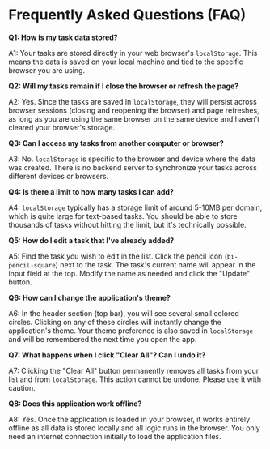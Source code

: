 # Frequently Asked Questions (FAQ)

**Q1: How is my task data stored?**

A1: Your tasks are stored directly in your web browser's `localStorage`. This means the data is saved on your local machine and tied to the specific browser you are using.

**Q2: Will my tasks remain if I close the browser or refresh the page?**

A2: Yes. Since the tasks are saved in `localStorage`, they will persist across browser sessions (closing and reopening the browser) and page refreshes, as long as you are using the same browser on the same device and haven't cleared your browser's storage.

**Q3: Can I access my tasks from another computer or browser?**

A3: No. `localStorage` is specific to the browser and device where the data was created. There is no backend server to synchronize your tasks across different devices or browsers.

**Q4: Is there a limit to how many tasks I can add?**

A4: `localStorage` typically has a storage limit of around 5-10MB per domain, which is quite large for text-based tasks. You should be able to store thousands of tasks without hitting the limit, but it's technically possible.

**Q5: How do I edit a task that I've already added?**

A5: Find the task you wish to edit in the list. Click the pencil icon (`bi-pencil-square`) next to the task. The task's current name will appear in the input field at the top. Modify the name as needed and click the "Update" button.

**Q6: How can I change the application's theme?**

A6: In the header section (top bar), you will see several small colored circles. Clicking on any of these circles will instantly change the application's theme. Your theme preference is also saved in `localStorage` and will be remembered the next time you open the app.

**Q7: What happens when I click "Clear All"? Can I undo it?**

A7: Clicking the "Clear All" button permanently removes all tasks from your list and from `localStorage`. This action cannot be undone. Please use it with caution.

**Q8: Does this application work offline?**

A8: Yes. Once the application is loaded in your browser, it works entirely offline as all data is stored locally and all logic runs in the browser. You only need an internet connection initially to load the application files.
